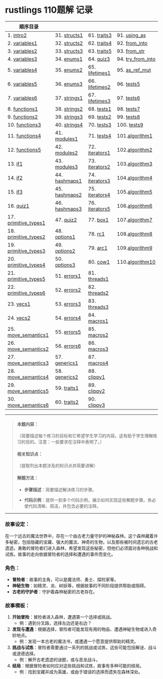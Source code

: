 
# rustlings 110题解 记录

| 顺序目录 |     |       |       |
|------|------|------|------|
|  1. [intro2](/intro/intro2.md)  |  31. [structs1](/structs/structs1.md)  |  61. [traits3](/traits/traits3.md)  |  91. [using_as](/conversions/using_as.md)   |
|  2. [variables1](/variables/variables1.md)  |  32. [structs2](/structs/structs2.md)  |  62. [traits4](/traits/traits4.md)  |  92. [from_into](/conversions/from_into.md)   |
|  3. [variables2](/variables/variables2.md)  |  33. [structs3](/structs/structs3.md)  |  63. [traits5](/traits/traits5.md)  |  93. [from_str](/conversions/from_str.md)   |
|  4. [variables3](/variables/variables3.md)  |  34. [enums1](/enums/enums1.md)  |  64. [quiz3](/quiz3.md)  |  94. [try_from_into](/conversions/try_from_into.md)   |
|  5. [variables4](/variables/variables4.md)  |  35. [enums2](/enums/enums2.md)  |  65. [lifetimes1](/lifetimes/lifetimes1.md)  |  95. [as_ref_mut](/conversions/as_ref_mut.md)   |
|  6. [variables5](/variables/variables5.md)  |  36. [enums3](/enums/enums3.md)  |  66. [lifetimes2](/lifetimes/lifetimes2.md)  |  96. [tests5](/tests/tests5.md)   |
|  7. [variables6](/variables/variables6.md)  |  37. [strings1](/strings/strings1.md)  |  67. [lifetimes3](/lifetimes/lifetimes3.md)  |  97. [tests6](/tests/tests6.md)   |
|  8. [functions1](/functions/functions1.md)  |  38. [strings2](/strings/strings2.md)  |  68. [tests1](/tests/tests1.md)  |  98. [tests7](/tests/tests7.md)   |
|  9. [functions2](/functions/functions2.md)  |  39. [strings3](/strings/strings3.md)  |  69. [tests2](/tests/tests2.md)  |  99. [tests8](/tests/tests8.md)   |
|  10. [functions3](/functions/functions3.md)  |  40. [strings4](/strings/strings4.md)  |  70. [tests3](/tests/tests3.md)  |  100. [tests9](/tests/tests9.md)   |
|  11. [functions4](/functions/functions4.md)  |  41. [modules1](/modules/modules1.md)  |  71. [tests4](/tests/tests4.md)  | 101.[algorithm1](/algorithm/algorithm1.md) |
|  12. [functions5](/functions/functions5.md)  |  42. [modules2](/modules/modules2.md)  |  72. [iterators1](/iterators/iterators1.md)  | 102.[algorithm2](/algorithm/algorithm2.md) |
|  13. [if1](/if/if1.md)  |  43. [modules3](/modules/modules3.md)  |  73. [iterators2](/iterators/iterators2.md)  | 103.[algorithm3](/algorithm/algorithm3.md) |
|  14. [if2](/if/if2.md)  |  44. [hashmaps1](/hashmaps/hashmaps1.md)  |  74. [iterators3](/iterators/iterators3.md)  | 104.[algorithm4](/algorithm/algorithm4.md) |
|  15. [if3](/if/if3.md)  |  45. [hashmaps2](/hashmaps/hashmaps2.md)  |  75. [iterators4](/iterators/iterators4.md)  | 105.[algorithm5](/algorithm/algorithm5.md) |
|  16. [quiz1](/quiz1.md)  |  46. [hashmaps3](/hashmaps/hashmaps3.md)  |  76. [iterators5](/iterators/iterators5.md)   | 106.[algorithm6](/algorithm/algorithm6.md) |
|  17. [primitive_types1](/primitive_types/primitive_types1.md)  |  47. [quiz2](/quiz2.md)  |  77. [box1](/smart_pointers/box1.md)   | 107.[algorithm7](/algorithm/algorithm7.md) |
|  18. [primitive_types2](/primitive_types/primitive_types2.md)  |  48. [options1](/options/options1.md)  |  78. [rc1](/smart_pointers/rc1.md)   | 108.[algorithm8](/algorithm/algorithm8.md) |
|  19. [primitive_types3](/primitive_types/primitive_types3.md)  |  49. [options2](/options/options2.md)  |  79. [arc1](/smart_pointers/arc1.md)   | 109.[algorithm9](/algorithm/algorithm9.md) |
|  20. [primitive_types4](/primitive_types/primitive_types4.md)  |  50. [options3](/options/options3.md)  |  80. [cow1](/smart_pointers/cow1.md)   | 110.[algorithm10](/algorithm/algorithm10.md) |
|  21. [primitive_types5](/primitive_types/primitive_types5.md)  |  51. [errors1](/error_handling/errors1.md)  |  81. [threads1](/threads/threads1.md)   |  |
|  22. [primitive_types6](/primitive_types/primitive_types6.md)  |  52. [errors2](/error_handling/errors2.md)  |  82. [threads2](/threads/threads2.md)   |  |
|  23. [vecs1](/vecs/vecs1.md)  |  53. [errors3](/error_handling/errors3.md)  |  83. [threads3](/threads/threads3.md)   |  |
|  24. [vecs2](/vecs/vecs2.md)  |  54. [errors4](/error_handling/errors4.md)  |  84. [macros1](/macros/macros1.md)   |  |
|  25. [move_semantics1](/move_semantics/move_semantics1.md)  |  55. [errors5](/error_handling/errors5.md)  |  85. [macros2](/macros/macros2.md)   |  |
|  26. [move_semantics2](/move_semantics/move_semantics2.md)  |  56. [errors6](/error_handling/errors6.md)  |  86. [macros3](/macros/macros3.md)   |  |
|  27. [move_semantics3](/move_semantics/move_semantics3.md)  |  57. [generics1](/generics/generics1.md)  |  87. [macros4](/macros/macros4.md)   |  |
|  28. [move_semantics4](/move_semantics/move_semantics4.md)  |  58. [generics2](/generics/generics2.md)  |  88. [clippy1](/clippy/clippy1.md)   |  |
|  29. [move_semantics5](/move_semantics/move_semantics5.md)  |  59. [traits1](/traits/traits1.md)  |  89. [clippy2](/clippy/clippy2.md)   |  |
|  30. [move_semantics6](/move_semantics/move_semantics6.md)  |  60. [traits2](/traits/traits2.md)  |  90. [clippy3](/clippy/clippy3.md)   |  |

---

> #### 本题内容：
>
> （简要描述每个练习的目标和它希望学生学习的内容。这有助于学生理解练习的目的。注意：一些要求在注释中表明了。）
>
> #### 相关知识点：
>
> （提取列出本题涉及的知识点并简要讲解）
>
> #### 解题方法：
>
> - **步骤描述**：简要描述解决练习的步骤。
>
> - **代码示例**：提供一到多个代码示例，展示如何实现这些解题步骤。务必使代码清晰、简洁，并包含必要的注释。

---

### 故事设定：

在一个远古的魔法世界中，存在一个由古老力量守护的神秘森林。这个森林藏着许多秘密，包括隐藏的宝藏、强大的魔法、神奇的生物，以及那些被时间遗忘的古老遗迹。勇敢的冒险者们进入森林，希望发现这些秘密，但他们必须面对各种挑战和试炼。故事的走向依据冒险者的选择和遭遇的事件而变化。

### 角色：

- **冒险者**：故事的主角，可以是魔法师、勇士、探险家等。
- **神秘生物**：如精灵、龙、树妖等，根据故事的不同阶段提供帮助或阻碍。
- **古老的守护者**：守护着森林秘密的古老存在。

### 故事模板：

1. **开始冒险**：冒险者进入森林，遭遇第一个选择或挑战。
   - 例：遇到分叉路，选择左边还是右边？
2. **发现与遭遇**：根据选择，冒险者可能发现有用的物品、遭遇神秘生物或进入奇妙地点。
   - 例：发现一本古老的魔法书，或遭遇一个愿意提供帮助的精灵。
3. **挑战与试炼**：冒险者需要通过一系列的挑战或试炼，这些可能包括解谜、战斗或道德选择。
   - 例：解开古老遗迹的谜题，或与恶龙战斗。
4. **结局**：根据冒险者如何应对这些挑战和试炼，故事有多种可能的结局。
   - 例：找到宝藏并成为英雄，或由于错误的选择而遗失在森林深处。
